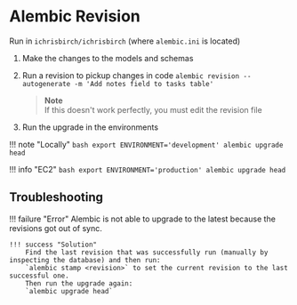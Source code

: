 # Alembic Revision

Run in `ichrisbirch/ichrisbirch` (where `alembic.ini` is located)

1. Make the changes to the models and schemas

2. Run a revision to pickup changes in code
`alembic revision --autogenerate -m 'Add notes field to tasks table'`

    > **Note**  
    > If this doesn't work perfectly, you must edit the revision file

3. Run the upgrade in the environments

!!! note "Locally"
    ```bash
    export ENVIRONMENT='development'
    alembic upgrade head
    ```

!!! info "EC2"
    ```bash
    export ENVIRONMENT='production'
    alembic upgrade head
    ```

## Troubleshooting

!!! failure "Error"
    Alembic is not able to upgrade to the latest because the revisions got out of sync.

    !!! success "Solution"
        Find the last revision that was successfully run (manually by inspecting the database) and then run:
        `alembic stamp <revision>` to set the current revision to the last successful one.
        Then run the upgrade again:
        `alembic upgrade head`
